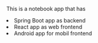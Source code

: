 This is a notebook app that has
<li>Spring Boot app as backend</li>
<li>React app as web frontend</li>
<li>Android app for mobil frontend</li>
